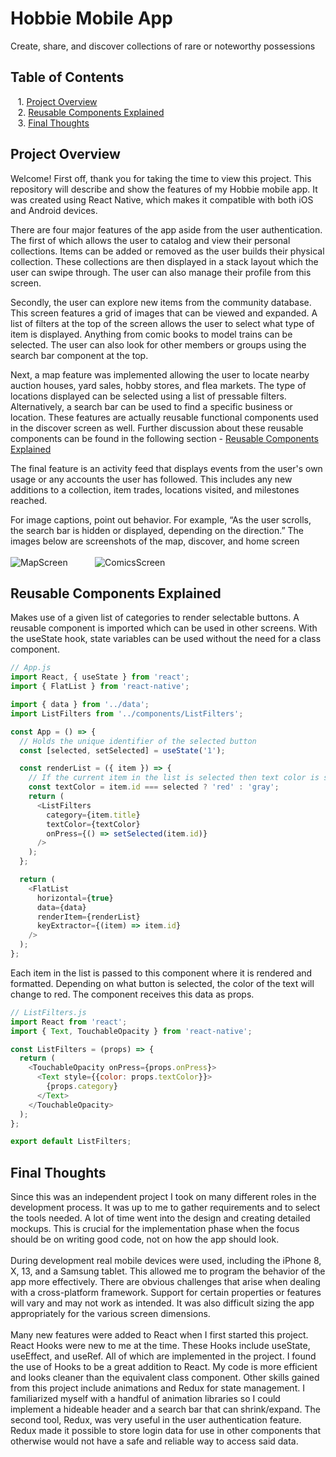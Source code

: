 # Hobbie Mobile App
Create, share, and discover collections of rare or noteworthy possessions<br/>
## Table of Contents
&nbsp; &nbsp;1. [Project Overview](#overview)
<br/>
&nbsp; &nbsp;2. [Reusable Components Explained](#functcomp)
<br/>
&nbsp; &nbsp;3. [Final Thoughts](#finalthoughts)
<a name="overview"/>
## Project Overview
Welcome! First off, thank you for taking the time to view this project. This repository will describe and show the features of my Hobbie mobile app. It was created using React Native, which makes it compatible with both iOS and Android devices.

There are four major features of the app aside from the user authentication. The first of which allows the user to catalog and view their personal collections. Items can be added or removed as the user builds their physical collection. These collections are then displayed in a stack layout which the user can swipe through. The user can also manage their profile from this screen.

Secondly, the user can explore new items from the community database. This screen features a grid of images that can be viewed and expanded. A list of filters at the top of the screen allows the user to select what type of item is displayed. Anything from comic books to model trains can be selected. The user can also look for other members or groups using the search bar component at the top.

Next, a map feature was implemented allowing the user to locate nearby auction houses, yard sales, hobby stores, and flea markets. The type of locations displayed can be selected using a list of pressable filters. Alternatively, a search bar can be used to find a specific business or location. These features are actually reusable functional components used in the discover screen as well. Further discussion about these reusable components can be found in the following section - [Reusable Components Explained](#functcomp)

The final feature is an activity feed that displays events from the user's own usage or any accounts the user has followed. This includes any new additions to a collection, item trades, locations visited, and milestones reached.

For image captions, point out behavior. For example, “As the user scrolls, the search bar is hidden or displayed, depending on the direction.”
The images below are screenshots of the map, discover, and home screen<br/>
<br/>
![MapScreen](https://johndan2354.github.io/BBMobileImages/Map.PNG) &nbsp; &nbsp; &nbsp; &nbsp; &nbsp; ![ComicsScreen](https://johndan2354.github.io/BBMobileImages/Comics.PNG)
<a name="functcomp"/>
## Reusable Components Explained
Makes use of a given list of categories to render selectable buttons. A reusable component is imported which can be used in other screens. With the useState hook, state variables can be used without the need for a class component.
```javascript
// App.js
import React, { useState } from 'react';
import { FlatList } from 'react-native';

import { data } from '../data';
import ListFilters from '../components/ListFilters';

const App = () => {
  // Holds the unique identifier of the selected button
  const [selected, setSelected] = useState('1');

  const renderList = ({ item }) => {
    // If the current item in the list is selected then text color is set to 'red'
    const textColor = item.id === selected ? 'red' : 'gray';
    return (
      <ListFilters 
        category={item.title}
        textColor={textColor}
        onPress={() => setSelected(item.id)}
      />
    );
  };

  return (
    <FlatList
      horizontal={true}
      data={data}
      renderItem={renderList}
      keyExtractor={(item) => item.id}
    />
  );
};
```
Each item in the list is passed to this component where it is rendered and formatted. Depending on what button is selected, the color of the text will change to red. The component receives this data as props.
```javascript
// ListFilters.js
import React from 'react';
import { Text, TouchableOpacity } from 'react-native';

const ListFilters = (props) => {
  return (
    <TouchableOpacity onPress={props.onPress}>
      <Text style={{color: props.textColor}}>
        {props.category}
      </Text>
    </TouchableOpacity>
  );
};

export default ListFilters;
```

<a name="finalthoughts"/>

## Final Thoughts
Since this was an independent project I took on many different roles in the development process. It was up to me to gather requirements and to select the tools needed. A lot of time went into the design and creating detailed mockups. This is crucial for the implementation phase when the focus should be on writing good code, not on how the app should look.<br/>
<br/>
During development real mobile devices were used, including the iPhone 8, X, 13, and a Samsung tablet. This allowed me to program the behavior of the app more effectively. There are obvious challenges that arise when dealing with a cross-platform framework. Support for certain properties or features will vary and may not work as intended. It was also difficult sizing the app appropriately for the various screen dimensions.<br/>
<br/>
Many new features were added to React when I first started this project. React Hooks were new to me at the time. These Hooks include useState, useEffect, and useRef. All of which are implemented in the project. I found the use of Hooks to be a great addition to React. My code is more efficient and looks cleaner than the equivalent class component. Other skills gained from this project include animations and Redux for state management. I familiarized myself with a handful of animation libraries so I could implement a hideable header and a search bar that can shrink/expand. The second tool, Redux, was very useful in the user authentication feature. Redux made it possible to store login data for use in other components that otherwise would not have a safe and reliable way to access said data.<br/>
